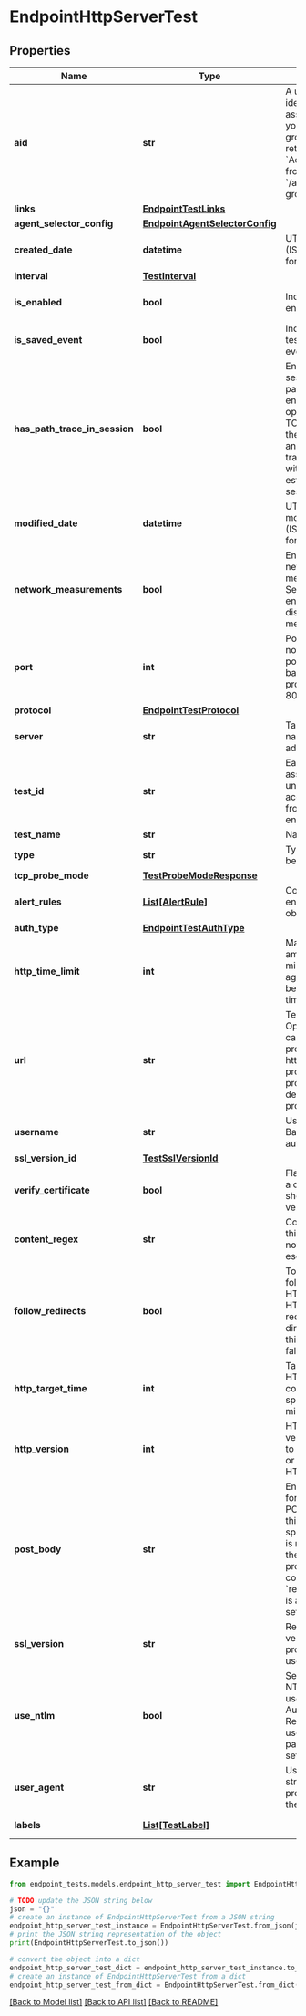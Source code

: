 # EndpointHttpServerTest


## Properties

Name | Type | Description | Notes
------------ | ------------- | ------------- | -------------
**aid** | **str** | A unique identifier associated with your account group. You can retrieve your &#x60;AccountGroupId&#x60; from the &#x60;/account-groups&#x60; endpoint. | [optional] 
**links** | [**EndpointTestLinks**](EndpointTestLinks.md) |  | [optional] 
**agent_selector_config** | [**EndpointAgentSelectorConfig**](EndpointAgentSelectorConfig.md) |  | [optional] 
**created_date** | **datetime** | UTC created date (ISO date-time format). | [optional] [readonly] 
**interval** | [**TestInterval**](TestInterval.md) |  | [optional] 
**is_enabled** | **bool** | Indicates if test is enabled. | [optional] [default to True]
**is_saved_event** | **bool** | Indicates if the test is a saved event. | [optional] [readonly] 
**has_path_trace_in_session** | **bool** | Enables \&quot;in session\&quot; path trace. When enabled, this option initiates a TCP session with the target server and sends path trace packets within the established TCP session. | [optional] 
**modified_date** | **datetime** | UTC last modification date (ISO date-time format). | [optional] [readonly] 
**network_measurements** | **bool** | Enable or disable network measurements. Set to true to enable or false to disable network measurements. | [optional] [default to True]
**port** | **int** | Port number, if not specified, the port is selected based on a protocol (HTTP 80, HTTPS 443). | [optional] 
**protocol** | [**EndpointTestProtocol**](EndpointTestProtocol.md) |  | [optional] 
**server** | **str** | Target domain name or IP address. | [optional] 
**test_id** | **str** | Each test is assigned a unique ID to access test data from other endpoints. | [optional] [readonly] 
**test_name** | **str** | Name of the test. | [optional] 
**type** | **str** | Type of test being queried. | [readonly] 
**tcp_probe_mode** | [**TestProbeModeResponse**](TestProbeModeResponse.md) |  | [optional] 
**alert_rules** | [**List[AlertRule]**](AlertRule.md) | Contains list of enabled alert rule objects. | [optional] 
**auth_type** | [**EndpointTestAuthType**](EndpointTestAuthType.md) |  | [optional] 
**http_time_limit** | **int** | Maximum amount of time in milliseconds the agents wait before a request times out. | [optional] 
**url** | **str** | Test target URL. Optionally, you can specify a protocol (http or https). If no protocol is provided, the default &#x60;https&#x60; protocol is used. | [optional] 
**username** | **str** | Username for Basic/NTLM authentication. | [optional] 
**ssl_version_id** | [**TestSslVersionId**](TestSslVersionId.md) |  | [optional] 
**verify_certificate** | **bool** | Flag indicating if a certificate should be verified. | [optional] 
**content_regex** | **str** | Content regex, this field does not require escaping. | [optional] 
**follow_redirects** | **bool** | To disable following HTTP/301 or HTTP/302 redirect directives, set this parameter to false. | [optional] [default to True]
**http_target_time** | **int** | Target time for HTTP server completion, specified in milliseconds. | [optional] 
**http_version** | **int** | HTTP protocol version. Set to &#39;2&#39; to prefer HTTP/2, or &#39;1&#39; to use only HTTP/1.1. | [optional] [default to 2]
**post_body** | **str** | Enter the body for the HTTP POST request in this field. No special escaping is necessary. If the post body is provided with content, the &#x60;requestMethod&#x60; is automatically set to POST. | [optional] 
**ssl_version** | **str** | Reflects the verbose SSL protocol version used by a test. | [optional] [readonly] 
**use_ntlm** | **bool** | Set to true to use NTLM, false to use Basic Authentication. Requires username and password to be set. | [optional] 
**user_agent** | **str** | User-agent string to be provided during the test. | [optional] 
**labels** | [**List[TestLabel]**](TestLabel.md) |  | [optional] [readonly] 

## Example

```python
from endpoint_tests.models.endpoint_http_server_test import EndpointHttpServerTest

# TODO update the JSON string below
json = "{}"
# create an instance of EndpointHttpServerTest from a JSON string
endpoint_http_server_test_instance = EndpointHttpServerTest.from_json(json)
# print the JSON string representation of the object
print(EndpointHttpServerTest.to_json())

# convert the object into a dict
endpoint_http_server_test_dict = endpoint_http_server_test_instance.to_dict()
# create an instance of EndpointHttpServerTest from a dict
endpoint_http_server_test_from_dict = EndpointHttpServerTest.from_dict(endpoint_http_server_test_dict)
```
[[Back to Model list]](../README.md#documentation-for-models) [[Back to API list]](../README.md#documentation-for-api-endpoints) [[Back to README]](../README.md)


